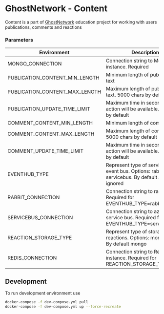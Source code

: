 # GhostNetwork - Content

Content is a part of [GhostNetwork](https://github.com/ghosts-network) education project for working with users publications, comments and reactions

### Parameters

| Environment                    | Description                                                                                         |
|--------------------------------|-----------------------------------------------------------------------------------------------------|
| MONGO_CONNECTION               | Connection string to MongoDb instance. Required                                                     |
| PUBLICATION_CONTENT_MIN_LENGTH | Minimum length of publication text                                                                  |
| PUBLICATION_CONTENT_MAX_LENGTH | Maximum length of publication text. 5000 chars by default                                           |
| PUBLICATION_UPDATE_TIME_LIMIT  | Maximum time in second update action will be available. Unlimited by default                        |
| COMMENT_CONTENT_MIN_LENGTH     | Minimum length of comment                                                                           |
| COMMENT_CONTENT_MAX_LENGTH     | Maximum length of comment. 5000 chars by default                                                    |
| COMMENT_UPDATE_TIME_LIMIT      | Maximum time in second update action will be available. Unlimited by default                        |
| EVENTHUB_TYPE                  | Represent type of service for event bus. Options: rabbit, servicebus. By default all events ignored |
| RABBIT_CONNECTION              | Connection string to rabbitmq. Required for EVENTHUB_TYPE=rabbit                                    |
| SERVICEBUS_CONNECTION          | Connection string to azure service bus. Required for EVENTHUB_TYPE=servicebus                       | 
| REACTION_STORAGE_TYPE          | Represent type of storage for reactions. Options: mongo, redis. By default mongo                    |
| REDIS_CONNECTION               | Connection string to Redis instance. Required for REACTION_STORAGE_TYPE=redis                       |

## Development

To run development environment use

```bash
docker-compose -f dev-compose.yml pull
docker-compose -f dev-compose.yml up --force-recreate
```
